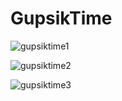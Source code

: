 # GupsikTime

![gupsiktime1](https://user-images.githubusercontent.com/47931506/151099636-2cbb9a77-52fd-479b-91f2-911df746fe41.png)

![gupsiktime2](https://user-images.githubusercontent.com/47931506/151099650-5426f228-7ceb-433f-94ba-f082aa52c7d5.png)

![gupsiktime3](https://user-images.githubusercontent.com/47931506/151099658-bfec2631-d593-4a6d-a30a-ff8b665ca52b.png)
